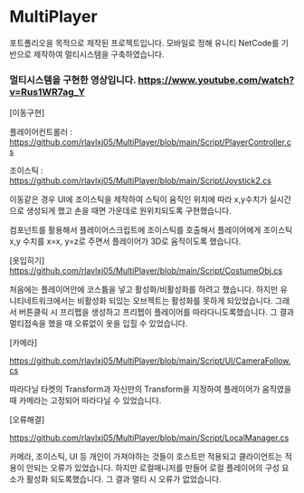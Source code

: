 # MultiPlayer
 포트폴리오을 목적으로  제작된 프로젝트입니다. 모바일로 정해 유니티 NetCode를 기반으로 제작하여 멀티시스템을 구축하였습니다. 

### 멀티시스템을 구현한 영상입니다. https://www.youtube.com/watch?v=Rus1WR7ag_Y

[이동구현]

플레이어컨트롤러 : https://github.com/rlavlxj05/MultiPlayer/blob/main/Script/PlayerController.cs

조이스틱 : https://github.com/rlavlxj05/MultiPlayer/blob/main/Script/Joystick2.cs

이동같은 경우 UI에 조이스틱을 제작하여 스틱이 움직인 위치에 따라 x,y수치가 실시간으로 생성되게 했고 손을 때면 가운데로 원위치되도록 구현했습니다.

컴포넌트를 활용해서 플레이어스크립트에 조이스틱를 호출해서 플레이어에게 조이스틱 x,y 수치를 x=x, y=z로 주면서 플레이어가 3D로 움직이도록 했습니다.

[옷입히기]
https://github.com/rlavlxj05/MultiPlayer/blob/main/Script/CostumeObj.cs

처음에는 플레이어안에 코스튬을 넣고 활성화/비활성화를 하려고 했습니다. 하지만 유니티네트워크에서는 비활성화 되있는 오브젝트는 활성화를 못하게 되있었습니다. 그래서 버튼클릭 시 프리펩을 생성하고 프리펩이 플레이어를 따라다니도록했습니다. 그 결과 멀티접속을 했을 때 오류없이 옷을 입힐 수 있었습니다. 

[카메라]

https://github.com/rlavlxj05/MultiPlayer/blob/main/Script/UI/CameraFollow.cs

따라다닐 타켓의 Transform과 자신만의 Transform을 지정하여 플레이어가 움직였을 때 카메라는 고정되어 따라다닐 수 있었습니다.

[오류해결]

https://github.com/rlavlxj05/MultiPlayer/blob/main/Script/LocalManager.cs

카메라, 조이스틱, UI 등 개인이 가져야하는 것들이 호스트만 적용되고 클라이언트는 적용이 안되는 오류가 있었습니다. 하지만 로컬매니저를 만들어 로컬 플레이어의 구성 요소가 활성화 되도록했습니다. 그 결과 멀티 시 오류가 없었습니다.
